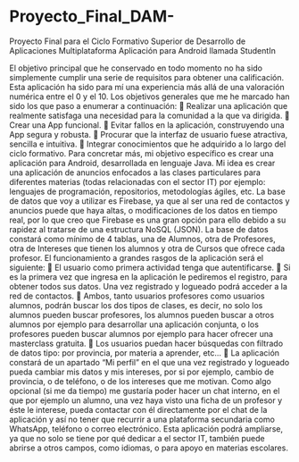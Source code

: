 # Proyecto_Final_DAM-
Proyecto Final para el Ciclo Formativo Superior de Desarrollo de Aplicaciones Multiplataforma
Aplicación para Android llamada StudentIn

El objetivo principal que he conservado en todo momento no ha sido
simplemente cumplir una serie de requisitos para obtener una calificación.
Esta aplicación ha sido para mí una experiencia más allá de una valoración numérica
entre el 0 y el 10. Los objetivos generales que me he marcado han sido los que paso a
enumerar a continuación:
 Realizar una aplicación que realmente satisfaga una necesidad para la
comunidad a la que va dirigida.
 Crear una App funcional. 
 Evitar fallos en la aplicación, construyendo una App segura y robusta.
 Procurar que la interfaz de usuario fuese atractiva, sencilla e intuitiva.
 Integrar conocimientos que he adquirido a lo largo del ciclo formativo.
Para concretar más, mi objetivo específico es crear una aplicación para Android,
desarrollada en lenguaje Java.
Mi idea es crear una aplicación de anuncios enfocados a las clases particulares para
diferentes materias (todas relacionadas con el sector IT) por ejemplo: lenguajes de
programación, repositorios, metodologías ágiles, etc.
La base de datos que voy a utilizar es Firebase, ya que al ser una red de contactos y
anuncios puede que haya altas, o modificaciones de los datos en tiempo real, por lo que
creo que Firebase es una gran opción para ello debido a su rapidez al tratarse de una
estructura NoSQL (JSON).
La base de datos constará como mínimo de 4 tablas, una de Alumnos, otra de
Profesores, otra de Intereses que tienen los alumnos y otra de Cursos que ofrece cada
profesor.
El funcionamiento a grandes rasgos de la aplicación será el siguiente:
 El usuario como primera actividad tenga que autentificarse.
 Si es la primera vez que ingresa en la aplicación le pediremos el registro, para
obtener todos sus datos. Una vez registrado y logueado podrá acceder a la red
de contactos.
 Ambos, tanto usuarios profesores como usuarios alumnos, podrán buscar los
dos tipos de clases, es decir, no solo los alumnos pueden buscar profesores, los
alumnos pueden buscar a otros alumnos por ejemplo para desarrollar una
aplicación conjunta, o los profesores pueden buscar alumnos por ejemplo para
hacer ofrecer una masterclass gratuita.
 Los usuarios puedan hacer búsquedas con filtrado de datos tipo: por provincia,
por materia a aprender, etc...
 La aplicación constará de un apartado “Mi perfil” en el que una vez registrado y
logueado pueda cambiar mis datos y mis intereses, por si por ejemplo, cambio
de provincia, o de teléfono, o de los intereses que me motivan. 
Como algo opcional (si me da tiempo) me gustaría poder hacer un chat interno, en el
que por ejemplo un alumno, una vez haya visto una ficha de un profesor y éste le
interese, pueda contactar con él directamente por el chat de la aplicación y así no tener
que recurrir a una plataforma secundaria como WhatsApp, teléfono o correo electrónico.
Esta aplicación podrá ampliarse, ya que no solo se tiene por qué dedicar a el sector IT,
también puede abrirse a otros campos, como idiomas, o para apoyo en materias
escolares. 
